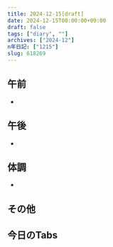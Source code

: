 ```yaml
---
title: 2024-12-15[draft]
date: 2024-12-15T00:00:00+09:00
draft: false
tags: ["diary", ""]
archives: ["2024-12"]
n年日記: ["1215"]
slug: 618269
---
```

## 午前
- 
## 午後
- 
## 体調
- 
## その他
## 今日のTabs